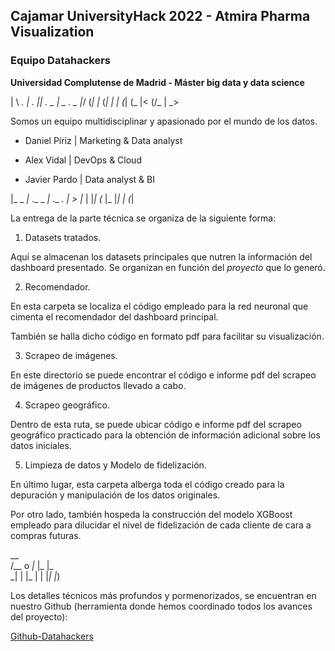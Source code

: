 ## Cajamar UniversityHack 2022 - Atmira Pharma Visualization

### Equipo Datahackers

**Universidad Complutense de Madrid - Máster big data y data science**



 | \  _. _|_  _. |_|  _.  _ |   _  ._ _ 
 |_/ (_|  |_ (_| | | (_| (_ |< (/_ | _> 
                                        

Somos un equipo multidisciplinar y apasionado por el mundo de los datos.

* Daniel Píriz | Marketing & Data analyst

* Alex Vidal   | DevOps & Cloud

* Javier Pardo | Data analyst & BI


                         
 |_  _ _|_ ._     _ _|_     ._ _. 
 |_ _>  |_ | |_| (_  |_ |_| | (_| 


La entrega de la parte técnica se organiza de la siguiente forma:

1. Datasets tratados.

Aquí se almacenan los datasets principales que nutren la información del dashboard presentado. Se organizan en función del *proyecto* que lo generó.

2. Recomendador.

En esta carpeta se localiza el código empleado para la red neuronal que cimenta el recomendador del dashboard principal.

También se halla dicho código en formato pdf para facilitar su visualización.

3. Scrapeo de imágenes.

En este directorio se puede encontrar el código e informe pdf del scrapeo de imágenes de productos llevado a cabo.

4. Scrapeo geográfico.

Dentro de esta ruta, se puede ubicar código e informe pdf del scrapeo geográfico practicado para la obtención de información adicional sobre los datos iniciales.

5. Limpieza de datos y Modelo de fidelización.

En último lugar, esta carpeta alberga toda el código creado para la depuración y manipulación de los datos originales.

Por otro lado, también hospeda la construcción del modelo XGBoost empleado para dilucidar el nivel de fidelización de cada cliente de cara a compras futuras.


  __                   
 /__ o _|_ |_      |_  
 \_| |  |_ | | |_| |_) 
                       

Los detalles técnicos más profundos y pormenorizados, se encuentran en nuestro Github (herramienta donde hemos coordinado todos los avances del proyecto):
   
[Github-Datahackers](https://github.com/Alexvidalcor/DatathonProject)
